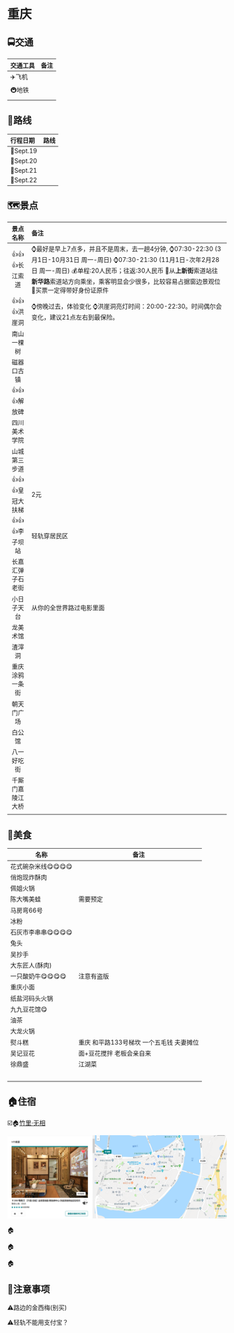 # 									重庆

## 🚍交通

| 交通工具 | 备注 |
| :------- | ---- |
| ✈️飞机    |      |
| 🚇地铁    |      |
|          |      |



## 🚶路线

| 行程日期 | 路线 |
| :------- | ---- |
| 📅Sept.19 |      |
| 📅Sept.20 |      |
| 📅Sept.21 |      |
| 📅Sept.22 |      |



## 🗺️景点

|     景点名称     | 备注                                                         |
| :--------------: | :----------------------------------------------------------- |
|   👍👍👍长江索道    | ⌚最好是早上7点多，并且不是周末，去一趟4分钟,                                                                                     ⌚07:30-22:30 (3月1日-10月31日 周一-周日)                                                                                              ⌚07:30-21:30 (11月1日-次年2月28日 周一-周日)                                                                                             💰单程:20人民币；往返:30人民币                                                                                                                        📝从**上新街**索道站往**新华路**索道站方向乘坐，乘客明显会少很多，比较容易占据窗边景观位                       📝买票一定得带好身份证原件 |
|    👍👍👍洪崖洞     | ⌚傍晚过去，体验变化                                                                                                                                         ⌚洪崖洞亮灯时间：20:00-22:30。时间偶尔会变化，建议21点左右到最保险。 |
|    南山一棵树    |                                                              |
|    磁器口古镇    |                                                              |
|    👍👍👍解放碑     |                                                              |
|   四川美术学院   |                                                              |
|   山城第三步道   |                                                              |
|  👍👍👍皇冠大扶梯   | 2元                                                          |
|   👍👍👍李子坝站    | 轻轨穿居民区                                                 |
| 长嘉汇弹子石老街 |                                                              |
|    小日子天台    | 从你的全世界路过电影里面                                     |
|     龙美术馆     |                                                              |
|      渣滓洞      |                                                              |
|  重庆涂鸦一条街  |                                                              |
|    朝天门广场    |                                                              |
|      白公馆      |                                                              |
|    八一好吃街    |                                                              |
| 千厮门嘉陵江大桥 |                                                              |
|                  |                                                              |

## 🍲美食

| 名称             | 备注                                       |
| ---------------- | ------------------------------------------ |
| 花式碗杂米线😋😋😋😋 |                                            |
| 俏炮现炸酥肉     |                                            |
| 佩姐火锅         |                                            |
| 陈大嘴美蛙       | 需要预定                                   |
| 马房弯66号       |                                            |
| 冰粉             |                                            |
| 石灰市李串串😋😋😋😋 |                                            |
| 兔头             |                                            |
| 吴抄手           |                                            |
| 大东匠人(酥肉)   |                                            |
| 一只酸奶牛😋😋😋😋   | 注意有盗版                                 |
| 重庆小面         |                                            |
| 纸盐河码头火锅   |                                            |
| 九九豆花馆😋      |                                            |
| 油茶             |                                            |
| 大龙火锅         |                                            |
| 熨斗糕           | 重庆 和平路133号梯坎   一个五毛钱 夫妻摊位 |
| 吴记豆花         | 面+豆花搅拌  老板会亲自来                  |
| 徐鼎盛           | 江湖菜                                     |
|                  |                                            |
|                  |                                            |
|                  |                                            |
|                  |                                            |
|                  |                                            |

## 🏠住宿

☑️🏠[竹里·无相](https://www.airbnb.cn/rooms/27968223?wl_source=list&wl_id=568014390&role=wishlist_owner&adults=1&children=0&infants=0&source_impression_id=p3_1563069040_vvPA%2ByDnHKRM1uiD)

![](https://github.com/dzjfromChina/Travel/blob/master/image/%E9%87%8D%E5%BA%86%E5%90%8D%E5%AE%BF1.png)

🏠[]()

🏠[]()

🏠[]()

## 🚨注意事项

⚠️路边的金西梅(别买)

⚠️轻轨不能用支付宝？